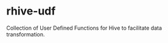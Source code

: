 rhive-udf
=========

Collection of User Defined Functions for Hive to facilitate data transformation.